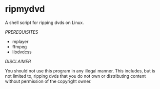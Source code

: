 # ripmydvd

A shell script for ripping dvds on Linux. 

*PREREQUISITES*

* mplayer 
* ffmpeg 
* libdvdcss

*DISCLAIMER*

You should not use this program in any illegal manner. This includes, but is not limited to, ripping dvds that you do not own or distributing content without permission of the copyright owner.
